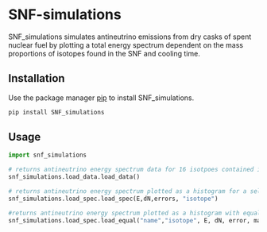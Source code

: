 # SNF-simulations
SNF_simulations simulates antineutrino emissions from dry casks of spent nuclear fuel by plotting a total energy spectrum dependent on the mass proportions of isotopes found in the SNF and cooling time.

## Installation
Use the package manager [pip](https://pip.pypa.io/en/stable/) to install SNF_simulations.

```bash
pip install SNF_simulations
```

## Usage
```python
import snf_simulations

# returns antineutrino energy spectrum data for 16 isotpoes contained in antineutrino_spec_data directory
snf_simulations.load_data.load_data()

# returns antineutrino energy spectrum plotted as a histogram for a selected isotope
snf_simulations.load_spec.load_spec(E,dN,errors, "isotope")

#returns antineutrino energy spectrum plotted as a histogram with equal bin widths of 1 keV for a selected isotope
snf_simulations.load_spec.load_equal("name","isotope", E, dN, error, max_E, min_E=-0)
